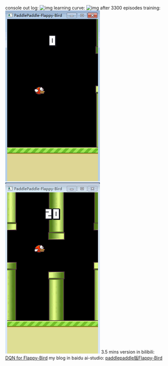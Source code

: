 console out log:
![img](/log_dir/console_out.jpg) 
learning curve:
![img](/log_dir/trainCurve.jpeg) 
after 3300 episodes training:
![img](/flappy_bird/log_dir/birdTest01.gif)    ![img](/flappy_bird/log_dir/birdTest02.gif)
3.5 mins version in bilibili: [DQN for Flappy-Bird](https://www.bilibili.com/video/av49282860/)
my blog in baidu ai-studio: [paddlepaddle版Flappy-Bird](https://aistudio.baidu.com/aistudio/#/projectdetail/51092)

